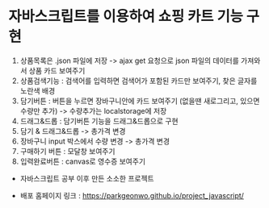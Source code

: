 # 자바스크립트를 이용하여 쇼핑 카트 기능 구현

1. 상품목록은 .json 파일에 저장 -> ajax get 요청으로 json 파일의 데이터를 가져와서 상품 카드 보여주기
2. 상품검색기능 : 검색어를 입력하면 검색어가 포함된 카드만 보여주기, 찾은 글자를 노란색 배경
3. 담기버튼 : 버튼을 누르면 장바구니안에 카드 보여주기 (없을땐 새로그리고, 있으면 수량만 추가) -> 수량추가는 localstorage에 저장
4. 드래그&드롭 : 담기버튼 기능을 드래그&드롭으로 구현
5. 담기 & 드래그&드롭 -> 총가격 변경
6. 장바구니 input 박스에서 수량 변경 -> 총가격 변경
7. 구매하기 버튼 : 모달창 보여주기
8. 입력완료버튼 : canvas로 영수증 보여주기

- 자바스크립트 공부 이후 만든 소소한 프로젝트


- 배포 홈페이지 링크 : https://parkgeonwo.github.io/project_javascript/
